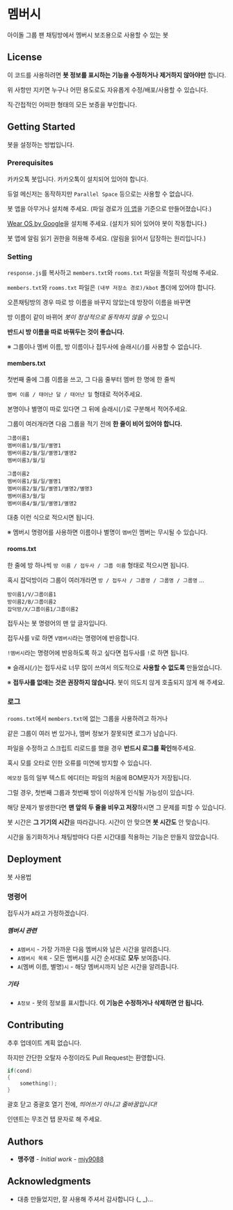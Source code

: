# 멤버시

아이돌 그룹 팬 채팅방에서 멤버시 보조용으로 사용할 수 있는 봇



## License

이 코드를 사용하려면 **봇 정보를 표시하는 기능을 수정하거나 제거하지 않아야만** 합니다.

위 사항만 지키면 누구나 어떤 용도로도 자유롭게 수정/배포/사용할 수 있습니다.

직·간접적인 어떠한 형태의 모든 보증을 부인합니다.



## Getting Started

봇을 설정하는 방법입니다.



### Prerequisites

카카오톡 봇입니다. 카카오톡이 설치되어 있어야 합니다.

듀얼 메신저는 동작하지만 `Parallel Space` 등으로는 사용할 수 없습니다.

봇 앱을 아무거나 설치해 주세요. (파일 경로가 [이 앱](https://play.google.com/store/apps/details?id=be.zvz.newskbot)을 기준으로 만들어졌습니다.)

[Wear OS by Google](https://play.google.com/store/apps/details?id=com.google.android.wearable.app)을 설치해 주세요. (설치가 되어 있어야 봇이 작동합니다.)

봇 앱에 알림 읽기 권한을 허용해 주세요. (알림을 읽어서 답장하는 원리입니다.)



### Setting

`response.js`를 복사하고 `members.txt`와 `rooms.txt` 파일을 적절히 작성해 주세요.

`members.txt`와 `rooms.txt` 파일은 `(내부 저장소 경로)/kbot` 폴더에 있어야 합니다.

오픈채팅방의 경우 따로 방 이름을 바꾸지 않았는데 방장이 이름을 바꾸면

방 이름이 같이 바뀌어 _봇이 정상적으로 동작하지 않을 수_ 있으니

**반드시 방 이름을 따로 바꿔두는 것이 좋습니다.**

※ 그룹이나 멤버 이름, 방 이름이나 접두사에 슬래시(`/`)를 사용할 수 없습니다.



#### members.txt

첫번째 줄에 그룹 이름을 쓰고, 그 다음 줄부터 멤버 한 명에 한 줄씩

`멤버 이름 / 태어난 달 / 태어난 일` 형태로 적어주세요.

본명이나 별명이 따로 있다면 그 뒤에 슬래시(`/`)로 구분해서 적어주세요.

그룹이 여러개라면 다음 그룹을 적기 전에 **한 줄이 비어 있어야 합니다.**

```
그룹이름1
멤버이름1/월/일/별명1
멤버이름2/월/일/별명1/별명2
멤버이름3/월/일

그룹이름2
멤버이름1/월/일/별명1
멤버이름2/월/일/별명1/별명2/별명3
멤버이름3/월/일
멤버이름4/월/일/별명1/별명2
```

대충 이런 식으로 적으시면 됩니다.

※ 멤버시 명령어를 사용하면 이름이나 별명이 `멤버`인 멤버는 무시될 수 있습니다.



#### rooms.txt

한 줄에 방 하나씩 `방 이름 / 접두사 / 그룹 이름` 형태로 적으시면 됩니다.

혹시 잡덕방이라 그룹이 여러개라면 `방 / 접두사 / 그룹명 / 그룹명 / 그룹명` ...

```
방이름1/V/그룹이름1
방이름2/B/그룹이름2
잡덕방/X/그룹이름1/그룹이름2
```

접두사는 봇 명령어의 맨 앞 글자입니다.

접두사를 `V`로 하면 `V멤버시`라는 명령어에 반응합니다.

`!멤버시`라는 명령어에 반응하도록 하고 싶다면 접두사를 `!`로 하면 됩니다.

※ 슬래시(`/`)는 접두사로 너무 많이 쓰여서 의도적으로 **사용할 수 없도록** 만들었습니다.

※ **접두사를 없애는 것은 권장하지 않습니다.** 봇이 의도치 않게 호출되지 않게 해 주세요.



### 로그

`rooms.txt`에서 `members.txt`에 없는 그룹을 사용하려고 하거나

같은 그룹이 여러 번 있거나, 멤버 정보가 잘못되면 로그가 남습니다.

파일을 수정하고 스크립트 리로드를 했을 경우 **반드시 로그를 확인**해주세요.

혹시 모를 오타로 인한 오류를 미연에 방지할 수 있습니다.



`메모장` 등의 일부 텍스트 에디터는 파일의 처음에 BOM문자가 저장됩니다.

그럴 경우, 첫번째 그룹과 첫번째 방이 이상하게 인식될 가능성이 있습니다.

해당 문제가 발생한다면 **맨 앞의 두 줄을 비우고 저장**하시면 그 문제를 피할 수 있습니다.



봇 시간은 **그 기기의 시간**을 따라갑니다. 시간이 안 맞으면 **봇 시간도** 안 맞습니다.

시간을 동기화하거나 채팅방마다 다른 시간대를 적용하는 기능은 만들지 않았습니다.



## Deployment

봇 사용법



### 명령어

접두사가 `A`라고 가정하겠습니다.

##### 멤버시 관련

- `A멤버시` - 가장 가까운 다음 멤버시와 남은 시간을 알려줍니다.
- `A멤버시 목록` - 모든 멤버시를 시간 순서대로 **모두** 보여줍니다.
- `A`(멤버 이름, 별명)`시` - 해당 멤버시까지 남은 시간을 알려줍니다.

##### 기타

- `A정보` - 봇의 정보를 표시합니다. **이 기능은 수정하거나 삭제하면 안 됩니다.**



## Contributing

추후 업데이트 계획 없습니다.

하지만 간단한 오탈자 수정이라도 Pull Request는 환영합니다.

```C
if(cond)
{
	something();
}
```

괄호 닫고 중괄호 열기 전에, _띄어쓰기 아니고 줄바꿈입니다!_

인덴트는 무조건 탭 문자로 해 주세요.



## Authors

- **맹주영** - _Initial work_ - [mjy9088](https://gitlab.com/mjy9088)



## Acknowledgments

- 대충 만들었지만, 잘 사용해 주셔서 감사합니다 (_ _)...